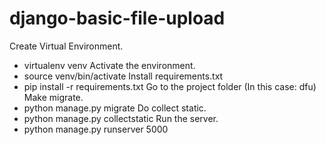 # django-basic-file-upload
Create Virtual Environment.
- virtualenv venv
Activate the environment.
- source venv/bin/activate
Install requirements.txt
- pip install -r requirements.txt
Go to the project folder (In this case: dfu)
Make migrate.
- python manage.py migrate
Do collect static.
- python manage.py collectstatic
Run the server.
- python manage.py runserver 5000
